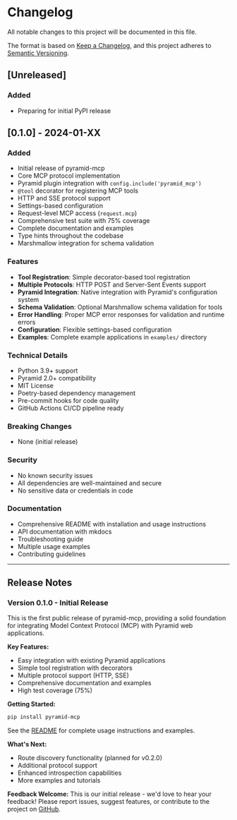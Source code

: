 # Changelog

All notable changes to this project will be documented in this file.

The format is based on [Keep a Changelog](https://keepachangelog.com/en/1.0.0/),
and this project adheres to [Semantic Versioning](https://semver.org/spec/v2.0.0.html).

## [Unreleased]

### Added
- Preparing for initial PyPI release

## [0.1.0] - 2024-01-XX

### Added
- Initial release of pyramid-mcp
- Core MCP protocol implementation
- Pyramid plugin integration with `config.include('pyramid_mcp')`
- `@tool` decorator for registering MCP tools
- HTTP and SSE protocol support
- Settings-based configuration
- Request-level MCP access (`request.mcp`)
- Comprehensive test suite with 75% coverage
- Complete documentation and examples
- Type hints throughout the codebase
- Marshmallow integration for schema validation

### Features
- **Tool Registration**: Simple decorator-based tool registration
- **Multiple Protocols**: HTTP POST and Server-Sent Events support
- **Pyramid Integration**: Native integration with Pyramid's configuration system
- **Schema Validation**: Optional Marshmallow schema validation for tools
- **Error Handling**: Proper MCP error responses for validation and runtime errors
- **Configuration**: Flexible settings-based configuration
- **Examples**: Complete example applications in `examples/` directory

### Technical Details
- Python 3.9+ support
- Pyramid 2.0+ compatibility
- MIT License
- Poetry-based dependency management
- Pre-commit hooks for code quality
- GitHub Actions CI/CD pipeline ready

### Breaking Changes
- None (initial release)

### Security
- No known security issues
- All dependencies are well-maintained and secure
- No sensitive data or credentials in code

### Documentation
- Comprehensive README with installation and usage instructions
- API documentation with mkdocs
- Troubleshooting guide
- Multiple usage examples
- Contributing guidelines

---

## Release Notes

### Version 0.1.0 - Initial Release

This is the first public release of pyramid-mcp, providing a solid foundation for integrating Model Context Protocol (MCP) with Pyramid web applications.

**Key Features:**
- Easy integration with existing Pyramid applications
- Simple tool registration with decorators
- Multiple protocol support (HTTP, SSE)
- Comprehensive documentation and examples
- High test coverage (75%)

**Getting Started:**
```bash
pip install pyramid-mcp
```

See the [README](README.md) for complete usage instructions and examples.

**What's Next:**
- Route discovery functionality (planned for v0.2.0)
- Additional protocol support
- Enhanced introspection capabilities
- More examples and tutorials

**Feedback Welcome:**
This is our initial release - we'd love to hear your feedback! Please report issues, suggest features, or contribute to the project on [GitHub](https://github.com/your-org/pyramid-mcp). 